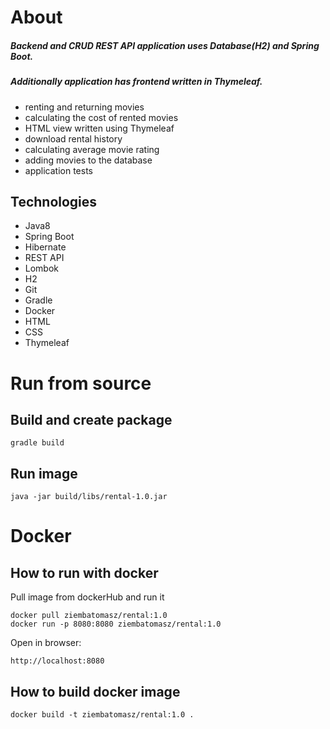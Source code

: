 # About

##### Backend and CRUD REST API application uses Database(H2) and Spring Boot. 

##### Additionally application has frontend written in Thymeleaf. 


* renting and returning movies
* calculating the cost of rented movies
* HTML view written using Thymeleaf
* download rental history
* calculating average movie rating
* adding movies to the database
* application tests

## Technologies

* Java8
* Spring Boot
* Hibernate
* REST API
* Lombok
* H2
* Git
* Gradle
* Docker
* HTML
* CSS
* Thymeleaf


# Run from source

## Build and create package
```
gradle build
```
## Run image
```
java -jar build/libs/rental-1.0.jar
```

# Docker

## How to run with docker
Pull image from dockerHub and run it
```
docker pull ziembatomasz/rental:1.0
docker run -p 8080:8080 ziembatomasz/rental:1.0
```
Open in browser:
```
http://localhost:8080
```

## How to build docker image
```
docker build -t ziembatomasz/rental:1.0 .
```
